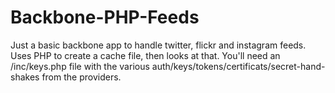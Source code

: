 Backbone-PHP-Feeds
==================

Just a basic backbone app to handle twitter, flickr and instagram feeds. Uses PHP to create a cache file, then looks at that. You'll need an /inc/keys.php file with the various auth/keys/tokens/certificats/secret-hand-shakes from the providers.
